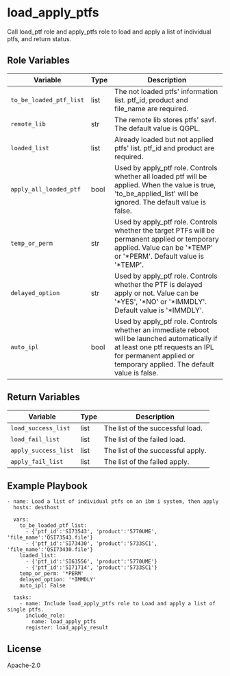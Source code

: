 load_apply_ptfs
=========

Call load_ptf role and apply_ptfs role to load and apply a list of individual ptfs, and return status.

Role Variables
--------------

| Variable              | Type          | Description                                                                    |
|-----------------------|---------------|--------------------------------------------------------------------------------|
| `to_be_loaded_ptf_list`   | list       | The not loaded ptfs' information list. ptf_id, product and file_name are required.|
| `remote_lib`          | str           | The remote lib stores ptfs' savf.  The default value is QGPL.                             |
| `loaded_list`              | list     | Already loaded but not applied ptfs' list. ptf_id and product are required.        |
| `apply_all_loaded_ptf`| bool          | Used by apply_ptf role. Controls whether all loaded ptf will be applied. When the value is true, 'to_be_applied_list' will be ignored. The default value is false.    |
| `temp_or_perm`        | str           | Used by apply_ptf role. Controls whether the target PTFs will be permanent applied or temporary applied. Value can be  '*TEMP' or '*PERM'. Default value is '*TEMP'.                     |
| `delayed_option`      | str           | Used by apply_ptf role. Controls whether the PTF is delayed apply or not. Value can be '*YES', '*NO' or '*IMMDLY'. Default value is '*IMMDLY'.                     |
| `auto_ipl`            | bool          | Used by apply_ptf role. Controls whether an immediate reboot will be launched automatically if at least one ptf requests an IPL for permanent applied or temporary applied. The default value is false. |

Return Variables
--------------

| Variable              | Type          | Description                   |
|-----------------------|---------------|-------------------------------|
| `load_success_list`   | list          | The list of the successful load.  |
| `load_fail_list`      | list          | The list of the failed load.      |
| `apply_success_list`  | list          | The list of the successful apply. |
| `apply_fail_list`     | list          | The list of the failed apply.     |

Example Playbook
----------------
```
- name: Load a list of individual ptfs on an ibm i system, then apply
  hosts: desthost

  vars:
    to_be_loaded_ptf_list:
      - {'ptf_id':'SI73543', 'product':'5770UME', 'file_name':'QSI73543.file'}
      - {'ptf_id':'SI73430', 'product':'5733SC1', 'file_name':'QSI73430.file'}
    loaded_list:
      - {'ptf_id':'SI63556', 'product':'5770UME'}
      - {'ptf_id':'SI71714', 'product':'5733SC1'}
    temp_or_perm: '*PERM'
    delayed_option: '*IMMDLY'
    auto_ipl: False

  tasks:
    - name: Include load_apply_ptfs role to Load and apply a list of single ptfs.
      include_role:
        name: load_apply_ptfs
      register: load_apply_result
```

License
-------

Apache-2.0
